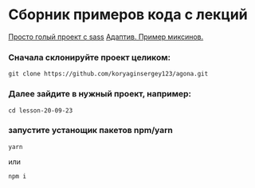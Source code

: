 # Сборник примеров кода с лекций

[Просто голый проект с sass](lesson-20-09-23/README.md)
[Адаптив. Пример миксинов.](lesson-26-09-23/README.md)

### Сначала склонируйте проект целиком:

```shell
git clone https://github.com/koryaginsergey123/agona.git
```

### Далее зайдите в нужный проект, например:

```shell
cd lesson-20-09-23
```

### запустите устанощик пакетов npm/yarn

```shell
yarn
```
или
```shell
npm i
```
